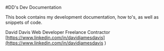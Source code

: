 #DD's Dev Documentation

This book contains my development documentation, how to's, as well as snippets of code.

David Davis
Web Developer Freelance Contractor
[https://www.linkedin.com/in/davidjamesdavis](https://www.linkedin.com/in/davidjamesdavis
)

